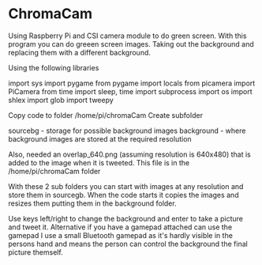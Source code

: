 # ChromaCam

Using Raspberry Pi and CSI camera module to do green screen.
With this program you can do greeen screen images.  Taking out the background and replacing them with a different background.

Using the following libraries

import sys
import pygame
from pygame import locals
from picamera import PiCamera
from time import sleep, time
import subprocess 
import os
import shlex
import glob
import tweepy 


Copy code to folder /home/pi/chromaCam
Create subfolder

sourcebg   - storage for possible background images
background - where background images are stored at the required resolution

Also, needed an overlap_640.png (assuming resolution is 640x480) that is added to the image when it is tweeted.  This file is in the /home/pi/chromaCam folder

With these 2 sub folders you can start with images at any resolution and store them in sourcegb.  When the code starts it copies the images and resizes them putting them in the background folder.

Use keys left/right to change the background and enter to take a picture and tweet it.
Alternative if you have a gamepad attached can use the gamepad 
I use a small Bluetooth gamepad as it's hardly visible in the persons hand and means the person can control the background the final picture themself.







